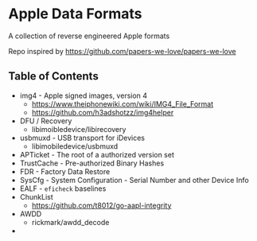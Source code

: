 # Apple Data Formats

A collection of reverse engineered Apple formats

Repo inspired by https://github.com/papers-we-love/papers-we-love

## Table of Contents

* img4 - Apple signed images, version 4
  * https://www.theiphonewiki.com/wiki/IMG4_File_Format
  * https://github.com/h3adshotzz/img4helper
* DFU / Recovery
  * libimoibledevice/libirecovery
* usbmuxd - USB transport for iDevices
  * libimobiledevice/usbmuxd
* APTicket - The root of a authorized version set
* TrustCache - Pre-authorized Binary Hashes
* FDR - Factory Data Restore
* SysCfg - System Configuration - Serial Number and other Device Info
* EALF - `eficheck` baselines
* ChunkList
  * https://github.com/t8012/go-aapl-integrity
* AWDD
  * rickmark/awdd_decode
* 
